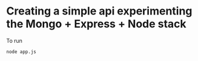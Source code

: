 # Creating a simple api experimenting the Mongo + Express + Node stack 

To run

```
node app.js
```



